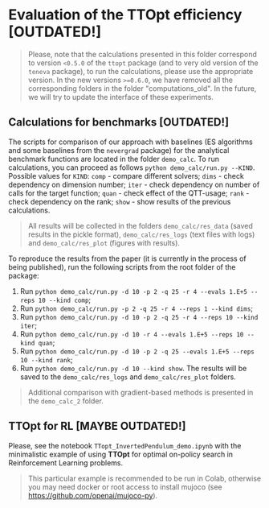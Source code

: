 # Evaluation of the TTOpt efficiency [OUTDATED!]

> Please, note that the calculations presented in this folder correspond to version `<0.5.0` of the `ttopt` package (and to very old version of the `teneva` package), to run the calculations, please use the appropriate version. In the new versions `>=0.6.0`, we have removed all the corresponding folders in the folder "computations_old". In the future, we will try to update the interface of these experiments.


## Calculations for benchmarks [OUTDATED!]

The scripts for comparison of our approach with baselines (ES algorithms and some baselines from the `nevergrad` package) for the analytical benchmark functions are located in the folder `demo_calc`. To run calculations, you can proceed as follows `python demo_calc/run.py --KIND`. Possible values for `KIND`: `comp` - compare different solvers; `dims` - check dependency on dimension number; `iter` - check dependency on number of calls for the target function; `quan` - check effect of the QTT-usage; `rank` - check dependency on the rank; `show` - show results of the previous calculations.

> All results will be collected in the folders `demo_calc/res_data` (saved results in the pickle format), `demo_calc/res_logs` (text files with logs) and `demo_calc/res_plot` (figures with results).

To reproduce the results from the paper (it is currently in the process of being published), run the following scripts from the root folder of the package:
1. Run `python demo_calc/run.py -d 10 -p 2 -q 25 -r 4 --evals 1.E+5 --reps 10 --kind comp`;
2. Run `python demo_calc/run.py -p 2 -q 25 -r 4 --reps 1 --kind dims`;
3. Run `python demo_calc/run.py -d 10 -p 2 -q 25 -r 4 --reps 10 --kind iter`;
4. Run `python demo_calc/run.py -d 10 -r 4 --evals 1.E+5 --reps 10 --kind quan`;
5. Run `python demo_calc/run.py -d 10 -p 2 -q 25 --evals 1.E+5 --reps 10 --kind rank`;
6. Run `python demo_calc/run.py -d 10 --kind show`. The results will be saved to the `demo_calc/res_logs` and `demo_calc/res_plot` folders.

> Additional comparison with gradient-based methods is presented in the `demo_calc_2` folder.


## TTOpt for RL [MAYBE OUTDATED!]

Please, see the notebook `TTopt_InvertedPendulum_demo.ipynb` with the minimalistic example of using **TTOpt** for optimal on-policy search in Reinforcement Learning problems.

> This particular example is recommended to be run in Colab, otherwise you may need docker or root access to install mujoco (see https://github.com/openai/mujoco-py).
